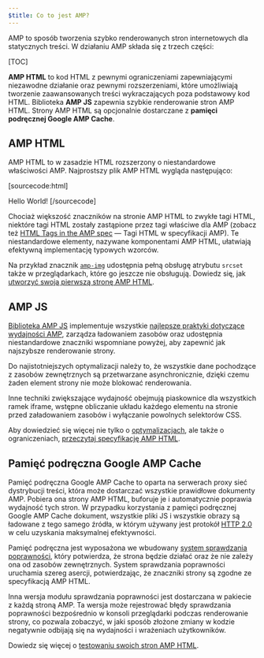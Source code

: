 ```yaml
---
$title: Co to jest AMP?
---
```

<amp-youtube
    data-videoid="lBTCB7yLs8Y"
    layout="responsive"
    width="480" height="270">
</amp-youtube>

AMP to sposób tworzenia szybko renderowanych stron internetowych dla statycznych treści.
W działaniu AMP składa się z trzech części:

[TOC]

**AMP HTML** to kod HTML z pewnymi ograniczeniami zapewniającymi niezawodne działanie
oraz pewnymi rozszerzeniami, które umożliwiają tworzenie zaawansowanych treści wykraczających poza podstawowy kod HTML.
Biblioteka **AMP JS** zapewnia szybkie renderowanie stron AMP HTML.
Strony AMP HTML są opcjonalnie dostarczane z **pamięci podręcznej Google AMP Cache**.

## AMP HTML

AMP HTML to w zasadzie HTML rozszerzony o niestandardowe właściwości AMP.
Najprostszy plik AMP HTML wygląda następująco:

[sourcecode:html]
<!doctype html>
<html ⚡>
 <head>
   <meta charset="utf-8">
   <link rel="canonical" href="hello-world.html">
   <meta name="viewport" content="width=device-width,minimum-scale=1,initial-scale=1">
   <style amp-boilerplate>body{-webkit-animation:-amp-start 8s steps(1,end) 0s 1 normal both;-moz-animation:-amp-start 8s steps(1,end) 0s 1 normal both;-ms-animation:-amp-start 8s steps(1,end) 0s 1 normal both;animation:-amp-start 8s steps(1,end) 0s 1 normal both}@-webkit-keyframes -amp-start{from{visibility:hidden}to{visibility:visible}}@-moz-keyframes -amp-start{from{visibility:hidden}to{visibility:visible}}@-ms-keyframes -amp-start{from{visibility:hidden}to{visibility:visible}}@-o-keyframes -amp-start{from{visibility:hidden}to{visibility:visible}}@keyframes -amp-start{from{visibility:hidden}to{visibility:visible}}</style><noscript><style amp-boilerplate>body{-webkit-animation:none;-moz-animation:none;-ms-animation:none;animation:none}</style></noscript>
   <script async src="https://cdn.ampproject.org/v0.js"></script>
 </head>
 <body>Hello World!</body>
</html>
[/sourcecode]

Chociaż większość znaczników na stronie AMP HTML to zwykłe tagi HTML,
niektóre tagi HTML zostały zastąpione przez tagi właściwe dla AMP (zobacz też
[HTML Tags in the AMP spec](https://github.com/ampproject/amphtml/blob/master/spec/amp-html-format.md) — Tagi HTML w specyfikacji AMP).
Te niestandardowe elementy, nazywane komponentami AMP HTML,
ułatwiają efektywną implementację typowych wzorców.

Na przykład znacznik [`amp-img`](/docs/reference/amp-img.html)
udostępnia pełną obsługę atrybutu `srcset` także w przeglądarkach, które go jeszcze nie obsługują.
Dowiedz się, jak [utworzyć swoją pierwszą stronę AMP HTML](/docs/get_started/create_page.html).

## AMP JS

[Biblioteka AMP JS](https://github.com/ampproject/amphtml/tree/master/src) implementuje
wszystkie [najlepsze praktyki dotyczące wydajności AMP](/docs/get_started/technical_overview.html),
zarządza ładowaniem zasobów oraz udostępnia niestandardowe znaczniki wspomniane powyżej,
aby zapewnić jak najszybsze renderowanie strony.

Do najistotniejszych optymalizacji należy to, że wszystkie dane pochodzące z zasobów zewnętrznych są przetwarzane asynchronicznie, dzięki czemu żaden element strony nie może blokować renderowania.

Inne techniki zwiększające wydajność obejmują piaskownice dla wszystkich ramek iframe, wstępne obliczanie układu każdego elementu na stronie przed załadowaniem zasobów i wyłączanie powolnych selektorów CSS.

Aby dowiedzieć się więcej nie tylko o [optymalizacjach](/docs/get_started/technical_overview.html), ale także o ograniczeniach, [przeczytaj specyfikację AMP HTML](https://github.com/ampproject/amphtml/blob/master/spec/amp-html-format.md).

## Pamięć podręczna Google AMP Cache

Pamięć podręczna Google AMP Cache to oparta na serwerach proxy sieć dystrybucji treści,
która może dostarczać wszystkie prawidłowe dokumenty AMP.
Pobiera ona strony AMP HTML, buforuje je i automatycznie poprawia wydajność tych stron.
W przypadku korzystania z pamięci podręcznej Google AMP Cache dokument, wszystkie pliki JS i wszystkie obrazy są ładowane
z tego samego źródła, w którym używany jest protokół
[HTTP 2.0](https://http2.github.io/) w celu uzyskania maksymalnej efektywności.

Pamięć podręczna jest wyposażona we wbudowany
[system sprawdzania poprawności](https://github.com/ampproject/amphtml/tree/master/validator),
który potwierdza, że strona będzie działać oraz
że nie zależy ona od zasobów zewnętrznych.
System sprawdzania poprawności uruchamia szereg asercji,
potwierdzając, że znaczniki strony są zgodne ze specyfikacją AMP HTML.

Inna wersja modułu sprawdzania poprawności jest dostarczana w pakiecie z każdą stroną AMP. Ta wersja może rejestrować błędy sprawdzania poprawności bezpośrednio w konsoli przeglądarki podczas renderowanie strony,
co pozwala zobaczyć, w jaki sposób złożone zmiany w kodzie
negatywnie odbijają się na wydajności i wrażeniach użytkowników.

Dowiedz się więcej o [testowaniu swoich stron AMP HTML](/docs/guides/validate.html).